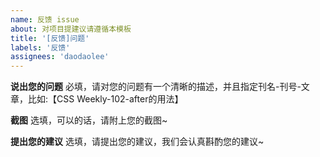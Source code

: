 ```yaml
---
name: 反馈 issue
about: 对项目提建议请遵循本模板
title: '[反馈]问题'
labels: '反馈'
assignees: 'daodaolee'
---
```


**说出您的问题**
必填，请对您的问题有一个清晰的描述，并且指定刊名-刊号-文章，比如:【CSS Weekly-102-after的用法】

**截图**
选填，可以的话，请附上您的截图~

**提出您的建议**
选填，请提出您的建议，我们会认真斟酌您的建议~
